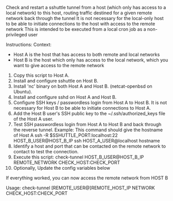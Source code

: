  Check and restart a sshuttle tunnel from a host (which only has access to a local network) to this host,
  routing traffic destined for a given remote network back through the tunnel
  It is not necessary for the local-only host to be able to initiate connections to the host with access to the remote network
 This is intended to be executed from a local cron job as a non-privileged user

 Instructions:
 Context:
   - Host A is the host that has access to both remote and local networks
   - Host B is the host which only has access to the local network, which you want to give access to the remote network
 1. Copy this script to Host A.
 2. Install and configure sshuttle on Host B.
 3. Install 'nc' binary on both Host A and Host B. (netcat-openbsd on Ubuntu).
 4. Install and configure sshd on Host A and Host B.
 5. Configure SSH keys / passwordless login from Host A to Host B. It is not necessary for Host B to be able to initiate connections to Host A.
 6. Add the Host B user's SSH public key to the ~/.ssh/authorized_keys file of the Host A user.
 7. Test SSH passwordless login from Host A to Host B and back through the reverse tunnel.
      Example: This command should give the hostname of Host A
       ssh -R $SSHUTTLE_PORT:localhost:22 HOST_B_USER@HOST_B_IP ssh HOST_A_USER@localhost hostname
 8. Identify a host and port that can be contacted on the remote network to contact to test the connection.
 9. Execute this script: check-tunnel HOST_B_USER@HOST_B_IP REMOTE_NETWORK CHECK_HOST:CHECK_PORT
 10. Optionally, Update the config variables below

 If everything worked, you can now access the remote network from HOST B


Usage: check-tunnel [REMOTE_USER@]REMOTE_HOST_IP NETWORK CHECK_HOST:CHECK_PORT
